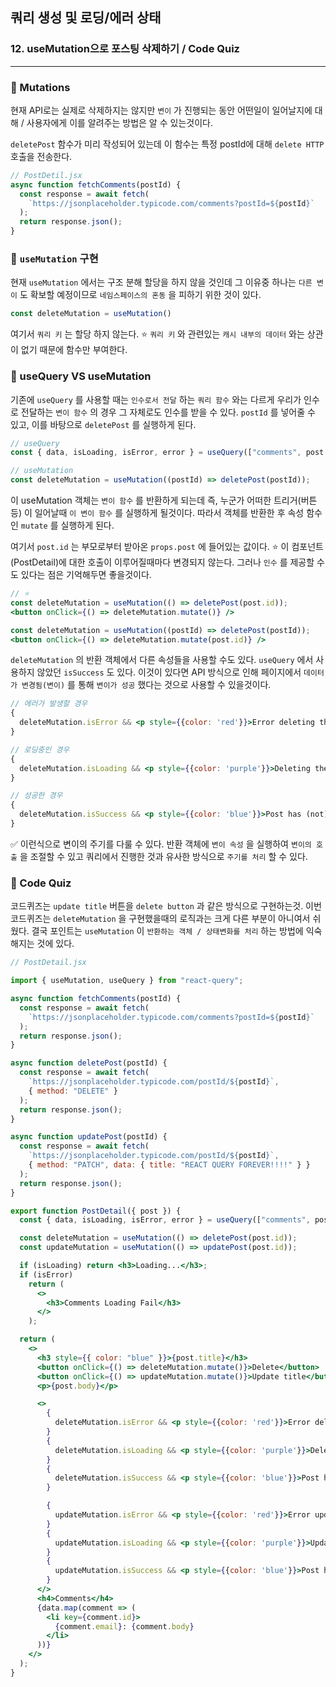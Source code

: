 ## 쿼리 생성 및 로딩/에러 상태
### 12. useMutation으로 포스팅 삭제하기 / Code Quiz
---------------------------------------------

### 📌 Mutations

현재 API로는 실제로 삭제하지는 않지만 `변이` 가 진행되는 동안 어떤일이 일어날지에 대해 / 사용자에게 이를 알려주는 방법은 알 수 있는것이다.

`deletePost` 함수가 미리 작성되어 있는데 이 함수는 특정 postId에 대해 `delete HTTP` 호출을 전송한다. 

```jsx
// PostDetil.jsx
async function fetchComments(postId) {
  const response = await fetch(
    `https://jsonplaceholder.typicode.com/comments?postId=${postId}`
  );
  return response.json();
}
```

### 📍 `useMutation` 구현

현재 `useMutation` 에서는 구조 분해 할당을 하지 않을 것인데 그 이유중 하나는 `다른 변이` 도 확보할 예정이므로 `네임스페이스의 혼동` 을 피하기 위한 것이 있다.

```jsx
const deleteMutation = useMutation()
```

여기서 `쿼리 키` 는 할당 하지 않는다. 
⭐️ `쿼리 키` 와 관련있는 `캐시 내부의 데이터` 와는 상관이 없기 때문에 함수만 부여한다.

### 📌 useQuery VS useMutation

기존에 `useQuery` 를 사용할 때는 `인수로서 전달` 하는 `쿼리 함수` 와는 다르게 우리가 인수로 전달하는 `변이 함수` 의 경우 그 자체로도 인수를 받을 수 있다. `postId` 를 넣어줄 수 있고, 이를 바탕으로 `deletePost` 를 실행하게 된다. 

```jsx
// useQuery
const { data, isLoading, isError, error } = useQuery(["comments", post.id], () => fetchComments(post.id));

// useMutation
const deleteMutation = useMutation((postId) => deletePost(postId));
```

이 useMutation 객체는 `변이 함수` 를 반환하게 되는데 즉, 누군가 
어떠한 트리거(버튼 등) 이 일어날때 `이 변이 함수` 를 실행하게 될것이다. 따라서 객체를 반환한 후 속성 함수인 `mutate` 를 실행하게 된다.

여기서 `post.id` 는 부모로부터 받아온 `props.post` 에 들어있는 값이다. 
⭐️ 이 컴포넌트(PostDetail)에 대한 호출이 이루어질때마다 변경되지 않는다.
그러나 `인수` 를 제공할 수도 있다는 점은 기억해두면 좋을것이다.

```jsx  
// ⭐️
const deleteMutation = useMutation(() => deletePost(post.id));
<button onClick={() => deleteMutation.mutate()} />

const deleteMutation = useMutation((postId) => deletePost(postId));
<button onClick={() => deleteMutation.mutate(post.id)} />
```

`deleteMutation` 의 반환 객체에서 다른 속성들을 사용할 수도 있다.
`useQuery` 에서 사용하지 않았던 `isSuccess` 도 있다.
이것이 있다면 API 방식으로 인해 페이지에서 `데이터가 변경됨(변이)` 를 통해 `변이가 성공` 했다는 것으로 사용할 수 있을것이다. 

```jsx
// 에러가 발생할 경우
{
  deleteMutation.isError && <p style={{color: 'red'}}>Error deleting the post</p>
}

// 로딩중인 경우
{
  deleteMutation.isLoading && <p style={{color: 'purple'}}>Deleting the post</p>
}

// 성공한 경우
{
  deleteMutation.isSuccess && <p style={{color: 'blue'}}>Post has (not) been deleted</p>
}
```

✅ 이런식으로 변이의 주기를 다룰 수 있다.
반환 객체에 `변이 속성` 을 실행하여 `변이의 호출` 을 조절할 수 있고 쿼리에서 진행한 것과 유사한 방식으로 `주기를 처리` 할 수 있다.

### 📌 Code Quiz

코드퀴즈는 `update title` 버튼을 `delete button` 과 같은 방식으로 구현하는것.
이번 코드퀴즈는 `deleteMutation` 을 구현했을때의 로직과는 크게 다른 부분이 아니여서 쉬웠다.
결국 포인트는 `useMutation` 이 `반환하는 객체 / 상태변화를 처리` 하는 방법에 익숙해지는 것에 있다.


```jsx
// PostDetail.jsx

import { useMutation, useQuery } from "react-query";

async function fetchComments(postId) {
  const response = await fetch(
    `https://jsonplaceholder.typicode.com/comments?postId=${postId}`
  );
  return response.json();
}

async function deletePost(postId) {
  const response = await fetch(
    `https://jsonplaceholder.typicode.com/postId/${postId}`,
    { method: "DELETE" }
  );
  return response.json();
}

async function updatePost(postId) {
  const response = await fetch(
    `https://jsonplaceholder.typicode.com/postId/${postId}`,
    { method: "PATCH", data: { title: "REACT QUERY FOREVER!!!!" } }
  );
  return response.json();
}

export function PostDetail({ post }) {
  const { data, isLoading, isError, error } = useQuery(["comments", post.id], () => fetchComments(post.id));

  const deleteMutation = useMutation(() => deletePost(post.id));
  const updateMutation = useMutation(() => updatePost(post.id));

  if (isLoading) return <h3>Loading...</h3>;
  if (isError) 
    return (
      <>
        <h3>Comments Loading Fail</h3>
      </>
    );

  return (
    <>
      <h3 style={{ color: "blue" }}>{post.title}</h3>
      <button onClick={() => deleteMutation.mutate()}>Delete</button>
      <button onClick={() => updateMutation.mutate()}>Update title</button>
      <p>{post.body}</p>

      <>
        {
          deleteMutation.isError && <p style={{color: 'red'}}>Error deleting the post</p>
        }
        {
          deleteMutation.isLoading && <p style={{color: 'purple'}}>Deleting the post</p>
        }
        {
          deleteMutation.isSuccess && <p style={{color: 'blue'}}>Post has (not) been deleted</p>
        }  

        {
          updateMutation.isError && <p style={{color: 'red'}}>Error updating the post</p>
        }
        {
          updateMutation.isLoading && <p style={{color: 'purple'}}>Updating the post</p>
        }
        {
          updateMutation.isSuccess && <p style={{color: 'blue'}}>Post has (not) been updated</p>
        }  
      </>
      <h4>Comments</h4>
      {data.map(comment => (
        <li key={comment.id}>
          {comment.email}: {comment.body}
        </li>
      ))}
    </>
  );
}


```